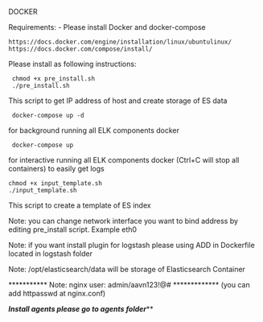 DOCKER



Requirements:
      - Please install Docker and docker-compose 

```
https://docs.docker.com/engine/installation/linux/ubuntulinux/
https://docs.docker.com/compose/install/
```	  
	  
Please install as following instructions:
```
 chmod +x pre_install.sh
 ./pre_install.sh
```
This script to get IP address of host and create storage of ES data
```
 docker-compose up -d
``` 
 for background running all ELK components docker
``` 
 docker-compose up
 ```
 for interactive running all ELK components docker (Ctrl+C will stop all containers) to easily get logs
 
 
 ```
 chmod +x input_template.sh
 ./input_template.sh
 ```
 This script to create a template of ES index
 
 
 Note: you can change network interface you want to bind address by editing pre_install script. Example eth0
 
 Note: if you want install plugin for logstash please using ADD in Dockerfile located in logstash folder
 
 Note: /opt/elasticsearch/data will be storage of Elasticsearch Container
 
 *********** Note: nginx user: admin/aavn123!@# ************* (you can add httpasswd at nginx.conf)
 
 
 *******Install agents please go to agents folder********* 
 
